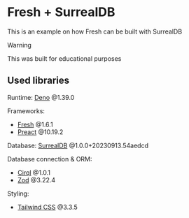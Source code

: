 # Fresh + SurrealDB

This is an example on how Fresh can be built with SurrealDB

> [!WARNING]
> This was built for educational purposes

## Used libraries

Runtime: [Deno](https://github.com/denoland/deno) @1.39.0

Frameworks:
- [Fresh](https://github.com/denoland/fresh) @1.6.1
- [Preact](https://github.com/preactjs/preact) @10.19.2

Database: [SurrealDB](https://github.com/surrealdb/surrealdb) @1.0.0+20230913.54aedcd

Database connection & ORM:
- [Cirql](https://github.com/StarlaneStudios/cirql) @1.0.1
- [Zod](https://github.com/colinhacks/zod) @3.22.4

Styling:
- [Tailwind CSS](https://github.com/tailwindlabs/tailwindcss) @3.3.5

